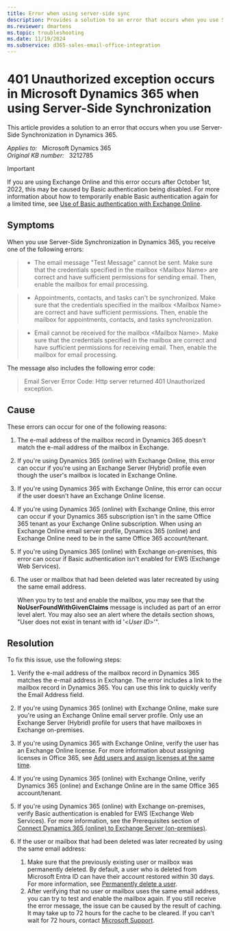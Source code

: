```yaml
---
title: Error when using server-side sync
description: Provides a solution to an error that occurs when you use Server-Side Synchronization in Dynamics 365.
ms.reviewer: dmartens
ms.topic: troubleshooting
ms.date: 11/19/2024
ms.subservice: d365-sales-email-office-integration
---
```

# 401 Unauthorized exception occurs in Microsoft Dynamics 365 when using Server-Side Synchronization

This article provides a solution to an error that occurs when you use Server-Side Synchronization in Dynamics 365.

_Applies to:_ &nbsp; Microsoft Dynamics 365  
_Original KB number:_ &nbsp; 3212785

> [!IMPORTANT]
> If you are using Exchange Online and this error occurs after October 1st, 2022, this may be caused by Basic authentication being disabled. For more information about how to temporarily enable Basic authentication again for a limited time, see [Use of Basic authentication with Exchange Online](/power-platform/admin/use-basic-authentication-exchange-online).

## Symptoms

When you use Server-Side Synchronization in Dynamics 365, you receive one of the following errors:

> - The email message "Test Message" cannot be sent. Make sure that the credentials specified in the mailbox \<Mailbox Name> are correct and have sufficient permissions for sending email. Then, enable the mailbox for email processing.

> - Appointments, contacts, and tasks can't be synchronized. Make sure that the credentials specified in the mailbox \<Mailbox Name> are correct and have sufficient permissions. Then, enable the mailbox for appointments, contacts, and tasks synchronization.

> - Email cannot be received for the mailbox \<Mailbox Name>. Make sure that the credentials specified in the mailbox are correct and have sufficient permissions for receiving email. Then, enable the mailbox for email processing.

The message also includes the following error code:

> Email Server Error Code: Http server returned 401 Unauthorized exception.

## Cause

These errors can occur for one of the following reasons:

1. The e-mail address of the mailbox record in Dynamics 365 doesn't match the e-mail address of the mailbox in Exchange.
2. If you're using Dynamics 365 (online) with Exchange Online, this error can occur if you're using an Exchange Server (Hybrid) profile even though the user's mailbox is located in Exchange Online.
3. If you're using Dynamics 365 with Exchange Online, this error can occur if the user doesn't have an Exchange Online license.
4. If you're using Dynamics 365 (online) with Exchange Online, this error can occur if your Dynamics 365 subscription isn't in the same Office 365 tenant as your Exchange Online subscription. When using an Exchange Online email server profile, Dynamics 365 (online) and Exchange Online need to be in the same Office 365 account/tenant.
5. If you're using Dynamics 365 (online) with Exchange on-premises, this error can occur if Basic authentication isn't enabled for EWS (Exchange Web Services).
6. The user or mailbox that had been deleted was later recreated by using the same email address.

    When you try to test and enable the mailbox, you may see that the **NoUserFoundWithGivenClaims** message is included as part of an error level alert. You may also see an alert where the details section shows, "User does not exist in tenant with id '\<_User ID_>'".

## Resolution

To fix this issue, use the following steps:

1. Verify the e-mail address of the mailbox record in Dynamics 365 matches the e-mail address in Exchange. The error includes a link to the mailbox record in Dynamics 365. You can use this link to quickly verify the Email Address field.
2. If you're using Dynamics 365 (online) with Exchange Online, make sure you're using an Exchange Online email server profile. Only use an Exchange Server (Hybrid) profile for users that have mailboxes in Exchange on-premises.
3. If you're using Dynamics 365 with Exchange Online, verify the user has an Exchange Online license. For more information about assigning licenses in Office 365, see [Add users and assign licenses at the same time](/microsoft-365/admin/add-users/add-users).
4. If you're using Dynamics 365 (online) with Exchange Online, verify Dynamics 365 (online) and Exchange Online are in the same Office 365 account/tenant.
5. If you're using Dynamics 365 (online) with Exchange on-premises, verify Basic authentication is enabled for EWS (Exchange Web Services). For more information, see the Prerequisites section of [Connect Dynamics 365 (online) to Exchange Server (on-premises)](/previous-versions/dynamicscrm-2016/administering-dynamics-365/mt622059(v=crm.8)).
6. If the user or mailbox that had been deleted was later recreated by using the same email address:

    1. Make sure that the previously existing user or mailbox was permanently deleted. By default, a user who is deleted from Microsoft Entra ID can have their account restored within 30 days. For more information, see [Permanently delete a user](/azure/active-directory/fundamentals/active-directory-users-restore#permanently-delete-a-user).
    2. After verifying that no user or mailbox uses the same email address, you can try to test and enable the mailbox again. If you still receive the error message, the issue can be caused by the result of caching. It may take up to 72 hours for the cache to be cleared. If you can't wait for 72 hours, contact [Microsoft Support](https://support.microsoft.com).

